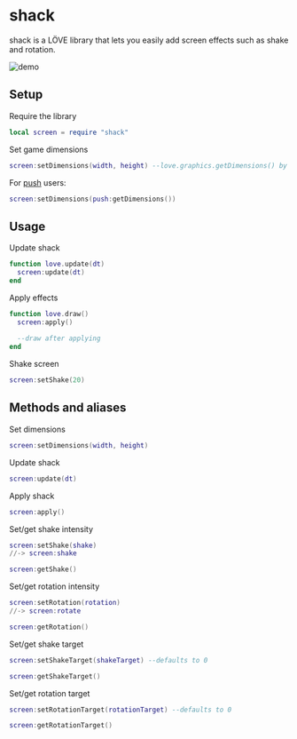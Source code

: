 shack
==============

shack is a LÖVE library that lets you easily add screen effects such as shake and rotation.

![demo][demo]

Setup
----------------

Require the library
```lua
local screen = require "shack"
```

Set game dimensions
```lua
screen:setDimensions(width, height) --love.graphics.getDimensions() by default
```

For [push](https://github.com/Ulydev/push) users:
```lua
screen:setDimensions(push:getDimensions())
```

Usage
----------------

Update shack
```lua
function love.update(dt)
  screen:update(dt)
end
```

Apply effects
```lua
function love.draw()
  screen:apply()
  
  --draw after applying
end
```

Shake screen
```lua
screen:setShake(20)
```

Methods and aliases
----------------

Set dimensions
```lua
screen:setDimensions(width, height)
```

Update shack
```lua
screen:update(dt)
```

Apply shack
```lua
screen:apply()
```

Set/get shake intensity
```lua
screen:setShake(shake)
//-> screen:shake

screen:getShake()
```

Set/get rotation intensity
```lua
screen:setRotation(rotation)
//-> screen:rotate

screen:getRotation()
```

Set/get shake target
```lua
screen:setShakeTarget(shakeTarget) --defaults to 0

screen:getShakeTarget()
```

Set/get rotation target
```lua
screen:setRotationTarget(rotationTarget) --defaults to 0

screen:getRotationTarget()
```

[demo]: https://media.giphy.com/media/l0K4hgmCL9PLzYYTe/giphy.gif
